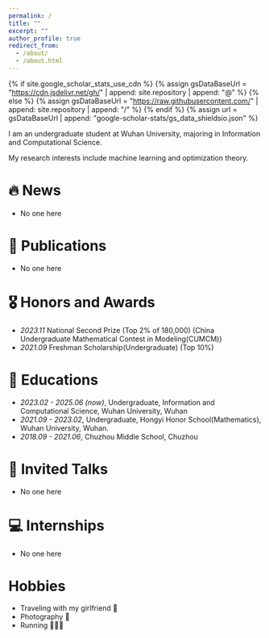 ```yaml
---
permalink: /
title: ""
excerpt: ""
author_profile: true
redirect_from: 
  - /about/
  - /about.html
---
```


{% if site.google_scholar_stats_use_cdn %}
{% assign gsDataBaseUrl = "https://cdn.jsdelivr.net/gh/" | append: site.repository | append: "@" %}
{% else %}
{% assign gsDataBaseUrl = "https://raw.githubusercontent.com/" | append: site.repository | append: "/" %}
{% endif %}
{% assign url = gsDataBaseUrl | append: "google-scholar-stats/gs_data_shieldsio.json" %}

<span class='anchor' id='about-me'></span>

I am an undergraduate student at Wuhan University, majoring in Information and Computational Science.

My research interests include machine learning and optimization theory.

# 🔥 News
- No one here

# 📝 Publications 
- No one here

# 🎖 Honors and Awards
- *2023.11* National Second Prize (Top 2% of 180,000) (China Undergraduate Mathematical Contest in Modeling(CUMCM))
- *2021.09* Freshman Scholarship(Undergraduate) (Top 10%)

# 📖 Educations
- *2023.02 - 2025.06 (now)*, Undergraduate, Information and Computational Science, Wuhan University, Wuhan
- *2021.09 - 2023.02*, Undergraduate, Hongyi Honor School(Mathematics), Wuhan University, Wuhan.
- *2018.09 - 2021.06*, Chuzhou Middle School, Chuzhou
# 💬 Invited Talks
- No one here

# 💻 Internships
- No one here

# Hobbies
- Traveling with my girlfriend 🥰
- Photography 📸
- Running 🏃🏻‍➡️
